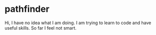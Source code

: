 # pathfinder

Hi, I have no idea what I am doing.  I am trying to learn to code and have useful skills.  So far I feel not smart.  
